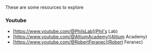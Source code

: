 These are some resources to explore 

### Youtube

* [https://www.youtube.com/@PhilsLab](Phil's Lab)
* [https://www.youtube.com/@AltiumAcademy](Altium Academy)
* [https://www.youtube.com/@RobertFeranec](Robert Feranec)